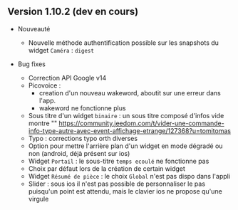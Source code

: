 ## Version 1.10.2 (dev en cours)
  
- Nouveauté
  - Nouvelle méthode authentification possible sur les snapshots du widget `Caméra` : `digest`

- Bug fixes
  - Correction API Google v14
  - Picovoice :
    - creation d'un nouveau wakeword, aboutit sur une erreur dans l'app.
    - wakeword ne fonctionne plus
  - Sous titre d'un widget `binaire` : un sous titre composé d'infos vide montre "" <https://community.jeedom.com/t/vider-une-commande-info-type-autre-avec-event-affichage-etrange/127368?u=tomitomas>
  - Typo : corrections typo orth diverses
  - Option pour mettre l'arrière plan d'un widget en mode dégradé ou non (android, déjà présent sur ios)
  - Widget `Portail` : le sous-titre `temps ecoulé` ne fonctionne pas
  - Choix par défaut lors de la création de certain widget
  - Widget `Résumé de pièce` : le choix `Global` n'est pas dispo dans l'appli
  - Slider : sous ios il n'est pas possible de personnaliser le pas puisqu'un point est attendu, mais le clavier ios ne propose qu'une virgule
